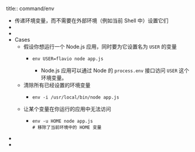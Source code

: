 title:: command/env
- 传递环境变量，而不需要在外部环境（例如当前 Shell 中）设置它们
-
-
- Cases
  - 假设你想运行一个 Node.js 应用，同时要为它设置名为 `USER` 的变量
    - ```shell
      env USER=flavio node app.js
      ```
      - Node.js 应用可以通过 Node 的 `process.env` 接口访问 `USER` 这个环境变量。
  - 清除所有已经设置的环境变量
    - ```shell
      env -i /usr/local/bin/node app.js
      ```
  - 让某个变量在你运行的应用中无法访问
    - ```shell
      env -u HOME node app.js
      # 移除了当前环境中的 HOME 变量
      ```
-
-